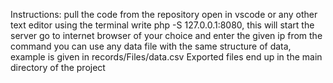 Instructions:
pull the code from the repository
open in vscode or any other text editor
using the terminal write php -S 127.0.0.1:8080, this will start the server
go to internet browser of your choice and enter the given ip from the command
you can use any data file with the same structure of data, example is given in records/Files/data.csv
Exported files end up in the main directory of the project
